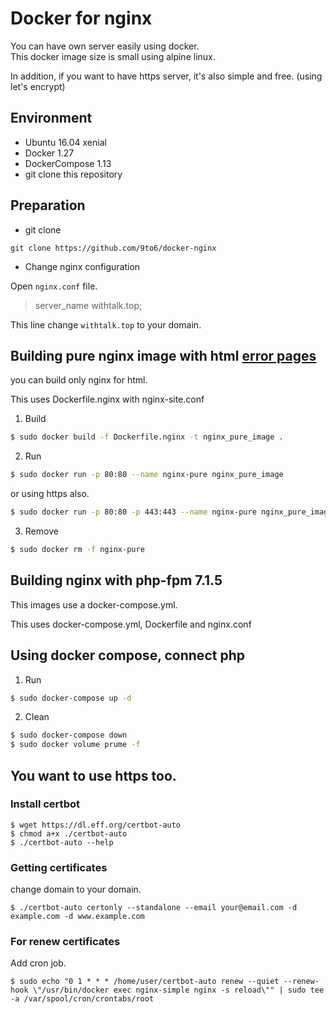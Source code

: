 # Docker for nginx

You can have own server easily using docker.  
This docker image size is small using alpine linux.  


In addition, if you want to have https server, it's also simple and free. (using let's encrypt)

## Environment

- Ubuntu 16.04 xenial  
- Docker 1.27  
- DockerCompose 1.13  
- git clone this repository  


## Preparation

- git clone  

```
git clone https://github.com/9to6/docker-nginx
```

- Change nginx configuration  

Open `nginx.conf` file.  

>server_name withtalk.top;  

This line change `withtalk.top` to your domain.


## Building pure nginx image with html [error pages](https://github.com/AndiDittrich/HttpErrorPages)

you can build only nginx for html.

This uses Dockerfile.nginx with nginx-site.conf

1. Build

```bash
$ sudo docker build -f Dockerfile.nginx -t nginx_pure_image .
```

2. Run

```bash
$ sudo docker run -p 80:80 --name nginx-pure nginx_pure_image
```

or using https also.


```bash
$ sudo docker run -p 80:80 -p 443:443 --name nginx-pure nginx_pure_image
```

3. Remove

```bash
$ sudo docker rm -f nginx-pure
```

## Building nginx with php-fpm 7.1.5

This images use a docker-compose.yml.

This uses docker-compose.yml, Dockerfile and nginx.conf


## Using docker compose, connect php


1. Run

```bash
$ sudo docker-compose up -d
```

2. Clean

```bash
$ sudo docker-compose down
$ sudo docker volume prume -f
```

## You want to use https too.


### Install certbot

```
$ wget https://dl.eff.org/certbot-auto
$ chmod a+x ./certbot-auto
$ ./certbot-auto --help
```


### Getting certificates

change domain to your domain.  

```
$ ./certbot-auto certonly --standalone --email your@email.com -d example.com -d www.example.com
```

### For renew certificates

Add cron job.

```
$ sudo echo "0 1 * * * /home/user/certbot-auto renew --quiet --renew-hook \"/usr/bin/docker exec nginx-simple nginx -s reload\"" | sudo tee -a /var/spool/cron/crontabs/root
```
